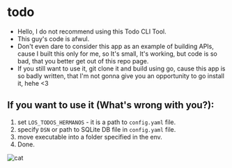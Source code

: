 # todo

* Hello, I do not recommend using this Todo CLI Tool.
* This guy's code is afwul.
* Don't even dare to consider this app as an example of building APIs, cause I built this only for me, so It's small, It's working, but code is so bad, that you better get out of this repo page.
* If you still want to use it, git clone it and build using go, cause this app is so badly written, that I'm not gonna give you an opportunity to go install it, hehe <3

## If you want to use it (What's wrong with you?):
  1. set `LOS_TODOS_HERMANOS` - it is a path to `config.yaml` file.
  2. specify `DSN` or path to SQLite DB file in `config.yaml` file.
  3. move executable into a folder specified in the env.
  4. Done.

![cat]([http://url/to/img.png](https://i.pinimg.com/originals/35/f0/ce/35f0cebab052abf2162e8e56713a9fb4.jpg)https://i.pinimg.com/originals/35/f0/ce/35f0cebab052abf2162e8e56713a9fb4.jpg) 
